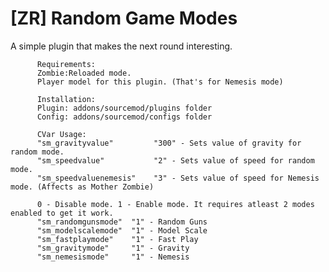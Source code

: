 # [ZR] Random Game Modes

A simple plugin that makes the next round interesting.

          Requirements:
          Zombie:Reloaded mode.
          Player model for this plugin. (That's for Nemesis mode)

          Installation:
          Plugin: addons/sourcemod/plugins folder
          Config: addons/sourcemod/configs folder

          CVar Usage:
          "sm_gravityvalue"         "300" - Sets value of gravity for random mode.
          "sm_speedvalue"           "2" - Sets value of speed for random mode.
          "sm_speedvaluenemesis"    "3" - Sets value of speed for Nemesis mode. (Affects as Mother Zombie)

          0 - Disable mode. 1 - Enable mode. It requires atleast 2 modes enabled to get it work.
          "sm_randomgunsmode"  "1" - Random Guns
          "sm_modelscalemode"  "1" - Model Scale
          "sm_fastplaymode"    "1" - Fast Play
          "sm_gravitymode"     "1" - Gravity
          "sm_nemesismode"     "1" - Nemesis
